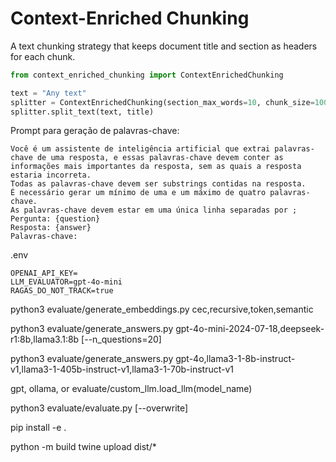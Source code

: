 # Context-Enriched Chunking

A text chunking strategy that keeps document title and section as headers for each chunk.

```python
from context_enriched_chunking import ContextEnrichedChunking

text = "Any text"
splitter = ContextEnrichedChunking(section_max_words=10, chunk_size=1000, chunk_overlap=100)
splitter.split_text(text, title)
```

Prompt para geração de palavras-chave:

```
Você é um assistente de inteligência artificial que extrai palavras-chave de uma resposta, e essas palavras-chave devem conter as informações mais importantes da resposta, sem as quais a resposta estaria incorreta.
Todas as palavras-chave devem ser substrings contidas na resposta.
É necessário gerar um mínimo de uma e um máximo de quatro palavras-chave.
As palavras-chave devem estar em uma única linha separadas por ;
Pergunta: {question}
Resposta: {answer}
Palavras-chave: 
```

.env

```
OPENAI_API_KEY=
LLM_EVALUATOR=gpt-4o-mini
RAGAS_DO_NOT_TRACK=true
```

python3 evaluate/generate_embeddings.py cec,recursive,token,semantic

python3 evaluate/generate_answers.py gpt-4o-mini-2024-07-18,deepseek-r1:8b,llama3.1:8b [--n_questions=20]

python3 evaluate/generate_answers.py gpt-4o,llama3-1-8b-instruct-v1,llama3-1-405b-instruct-v1,llama3-1-70b-instruct-v1

gpt, ollama, or evaluate/custom_llm.load_llm(model_name)

python3 evaluate/evaluate.py [--overwrite]

pip install -e .

python -m build
twine upload dist/*
